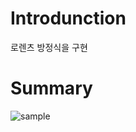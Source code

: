# Introdunction  
로렌츠 방정식을 구현  
# Summary  
![sample](https://github.com/Doyosae/Chaos_Theory/blob/master/Lornez%20Equation/sample/sample.png)  
